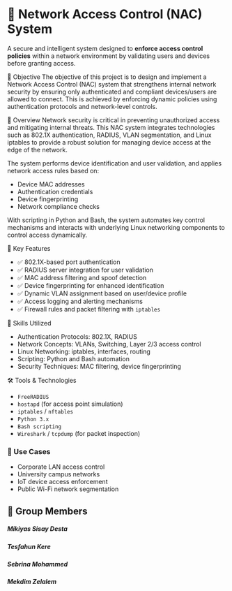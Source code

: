  
 # 🔐 **Network Access Control (NAC) System**
A secure and intelligent system designed to **enforce access control policies** within a network environment by validating users and devices before granting access.

 📌 Objective
The objective of this project is to design and implement a Network Access Control (NAC) system that strengthens internal network security by ensuring only authenticated and compliant devices/users are allowed to connect. This is achieved by enforcing dynamic policies using authentication protocols and network-level controls.

 📖 Overview
Network security is critical in preventing unauthorized access and mitigating internal threats. This NAC system integrates technologies such as 802.1X authentication, RADIUS, VLAN segmentation, and Linux iptables to provide a robust solution for managing device access at the edge of the network.

The system performs device identification and user validation, and applies network access rules based on:

- Device MAC addresses
- Authentication credentials
- Device fingerprinting
- Network compliance checks

With scripting in Python and Bash, the system automates key control mechanisms and interacts with underlying Linux networking components to control access dynamically.

 🚀 Key Features
- ✅ 802.1X-based port authentication  
- ✅ RADIUS server integration for user validation  
- ✅ MAC address filtering and spoof detection  
- ✅ Device fingerprinting for enhanced identification  
- ✅ Dynamic VLAN assignment based on user/device profile  
- ✅ Access logging and alerting mechanisms  
- ✅ Firewall rules and packet filtering with `iptables`  


 🧠 Skills Utilized
- Authentication Protocols: 802.1X, RADIUS
- Network Concepts: VLANs, Switching, Layer 2/3 access control
- Linux Networking: iptables, interfaces, routing
- Scripting: Python and Bash automation
- Security Techniques: MAC filtering, device fingerprinting

🛠️ Tools & Technologies
- `FreeRADIUS`
- `hostapd` (for access point simulation)
- `iptables` / `nftables`
- `Python 3.x`
- `Bash scripting`
- `Wireshark` / `tcpdump` (for packet inspection)

### 🧪 Use Cases
- Corporate LAN access control
- University campus networks
- IoT device access enforcement
- Public Wi-Fi network segmentation

 ## 👥 Group Members
   ##### Mikiyas Sisay Desta
   ##### Tesfahun Kere
   ##### Sebrina Mohammed
   ##### Mekdim Zelalem
          


                  
